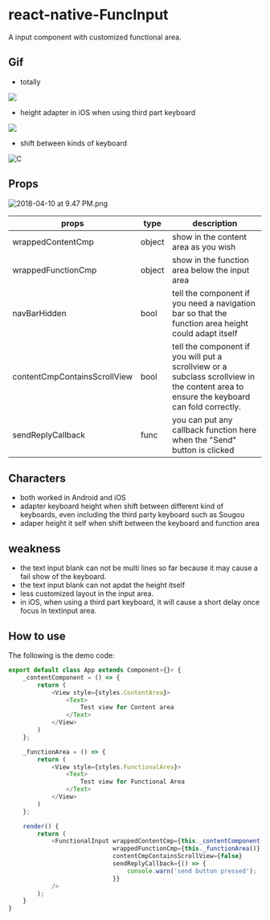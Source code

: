 # react-native-FuncInput
A input component with customized functional area.

## Gif

* totally

![](https://upload-images.jianshu.io/upload_images/1180547-22834594bc9b441c.gif?imageMogr2/auto-orient/strip%7CimageView2/2/w/375)

* height adapter in iOS when using third part keyboard

![](https://upload-images.jianshu.io/upload_images/1180547-f01d5e49911aa98b.gif?imageMogr2/auto-orient/strip%7CimageView2/2/w/335)

* shift between kinds of keyboard

![C](https://upload-images.jianshu.io/upload_images/1180547-66b0dcbaa3b3930c.gif?imageMogr2/auto-orient/strip%7CimageView2/2/w/375)

## Props

![2018-04-10 at 9.47 PM.png](https://upload-images.jianshu.io/upload_images/1180547-c7d3a2363d919b0f.png?imageMogr2/auto-orient/strip%7CimageView2/2/w/383)


| props | type | description |
| --- | --- | --- |
| wrappedContentCmp | object | show in the content area as you wish |
| wrappedFunctionCmp | object | show in the function area below the input area |
| navBarHidden | bool | tell the component if you need a navigation bar so that the function area height could adapt itself |
| contentCmpContainsScrollView | bool | tell the component if you will put a scrollview or a subclass scrollview in the content area to ensure the keyboard can fold correctly.|
| sendReplyCallback | func | you can put any callback function here when the "Send" button is clicked |


## Characters

* both worked in Android and iOS
* adapter keyboard height when shift between different kind of keyboards, even including the third party keyboard such as Sougou
* adaper height it self when shift between the keyboard and function area

## weakness

* the text input blank can not be multi lines so far because it may cause a fail show of the keyboard.
* the text input blank can not apdat the height itself
* less customized layout in the input area.
* in iOS, when using a third part keyboard, it will cause a short delay once focus in textinput area.

## How to use
The following is the demo code:

```javascript
export default class App extends Component<{}> {
    _contentComponent = () => {
        return (
            <View style={styles.ContentArea}>
                <Text>
                    Test view for Content area
                </Text>
            </View>
        )
    };

    _functionArea = () => {
        return (
            <View style={styles.FunctionalArea}>
                <Text>
                    Test view for Functional Area
                </Text>
            </View>
        )
    };

    render() {
        return (
            <FunctionalInput wrappedContentCmp={this._contentComponent()} funcAreaHeight={240}
                             wrappedFunctionCmp={this._functionArea()} navBarHidden={true}
                             contentCmpContainsScrollView={false}
                             sendReplyCallback={() => {
                                 console.warn('send button pressed');
                             }}
            />
        );
    }
}
```

